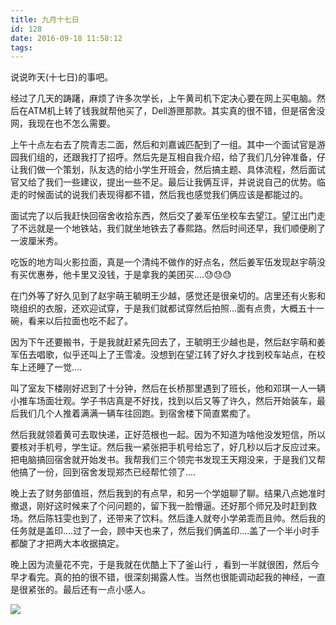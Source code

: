 ```yaml
---
title: 九月十七日
id: 128
date: 2016-09-18 11:58:12
tags:
---
```


说说昨天(十七日)的事吧。

经过了几天的踌躇，麻烦了许多次学长，上午黄司机下定决心要在网上买电脑。然后在ATM机上转了钱我就帮他买了，Dell游匣那款。其实真的很不错，但是宿舍没网，我现在也不怎么需要。

上午十点左右去了院青志二面，然后和刘嘉诚匹配到了一组。其中一个面试官是游园我们组的，还跟我打了招呼。然后先是互相自我介绍，给了我们几分钟准备，仔让我们做一个策划，队友选的给小学生开班会，然后搞主题、具体流程，然后面试官又给了我们一些建议，提出一些不足。最后让我俩互评，并说说自己的优势。临走的时候面试的说我们表现得都不错，然后我也感觉我们俩应该是都能过的。

面试完了以后我赶快回宿舍收拾东西，然后交了姜军伍坐校车去望江。望江出门走了不远就是一个地铁站，我们就坐地铁去了春熙路。然后时间还早，我们顺便刷了一波厘米秀。

吃饭的地方叫火影拉面，真是一个清纯不做作的好点名，然后姜军伍发现赵宇萌没有买优惠券，他卡里又没钱，于是拿我的美团买....&#x1f613;&#x1f613;&#x1f613;

在门外等了好久见到了赵宇萌王毓明王少越，感觉还是很亲切的。店里还有火影和晓组织的衣服，还欢迎试穿，于是我们就都试穿然后拍照...面有点贵，大概五十一碗，看来以后拉面也吃不起了。

因为下午还要搬书，于是我就赶紧先回去了，王毓明王少越也是，然后赵宇萌和姜军伍去唱歌，似乎还叫上了王雪凌。没想到在望江转了好久才找到校车站点，在校车上还睡了一觉....

叫了室友下楼刚好迟到了十分钟，然后在长桥那里遇到了班长，他和邓琪一人一辆小推车场面壮观。学子书店真是不好找，找到以后又等了许久，然后开始装车，最后我们几个人推着满满一辆车往回跑。到宿舍楼下简直累痴了。

然后我就领着黄可去取快递，正好范根也一起。因为不知道为啥他没发短信，所以要核对手机号，学生证。然后我一紧张把手机号给忘了，好几秒以后才反应过来。把电脑搞回宿舍就开始发书。我帮我们三个领完书发现王天翔没来，于是我们又帮他搞了一份，回到宿舍发现郑杰已经帮忙领了....

晚上去了财务部值班，然后我到的有点早，和另一个学姐聊了聊。结果八点她准时撤退，刚好这时候来了个问问题的，留下我一脸懵逼。还好那个师兄及时赶到救场。然后陈钰雯也到了，还带来了饮料。然后逢人就夸小学弟乖而且帅。然后我的任务就是盖印....过了一会，顾中天也来了，然后我们俩盖印....盖了一个半小时手都酸了才把两大本收据搞定。

晚上因为流量花不完，于是我就在优酷上下了釜山行 ，看到一半就很困，然后今早才看完。真的拍的很不错，很深刻揭露人性。当然也很能调动起我的神经，一直是很紧张的。最后还有一点小感人。

![](http://eremite-1252628011.cossh.myqcloud.com/wp-content/uploads/2016/12/17496216820160910214331048.jpg)